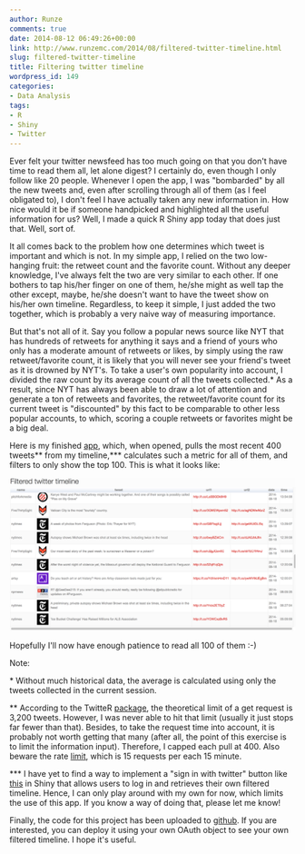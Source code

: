 ```yaml
---
author: Runze
comments: true
date: 2014-08-12 06:49:26+00:00
link: http://www.runzemc.com/2014/08/filtered-twitter-timeline.html
slug: filtered-twitter-timeline
title: Filtering twitter timeline
wordpress_id: 149
categories:
- Data Analysis
tags:
- R
- Shiny
- Twitter
---
```


Ever felt your twitter newsfeed has too much going on that you don't have time to read them all, let alone digest? I certainly do, even though I only follow like 20 people. Whenever I open the app, I was "bombarded" by all the new tweets and, even after scrolling through all of them (as I feel obligated to), I don't feel I have actually taken any new information in. How nice would it be if someone handpicked and highlighted all the useful information for us? Well, I made a quick R Shiny app today that does just that. Well, sort of.

It all comes back to the problem how one determines which tweet is important and which is not. In my simple app, I relied on the two low-hanging fruit: the retweet count and the favorite count. Without any deeper knowledge, I've always felt the two are very similar to each other. If one bothers to tap his/her finger on one of them, he/she might as well tap the other except, maybe, he/she doesn't want to have the tweet show on his/her own timeline. Regardless, to keep it simple, I just added the two together, which is probably a very naive way of measuring importance.

But that's not all of it. Say you follow a popular news source like NYT that has hundreds of retweets for anything it says and a friend of yours who only has a moderate amount of retweets or likes, by simply using the raw retweet/favorite count, it is likely that you will never see your friend's tweet as it is drowned by NYT's. To take a user's own popularity into account, I divided the raw count by its average count of all the tweets collected.* As a result, since NYT has always been able to draw a lot of attention and generate a ton of retweets and favorites, the retweet/favorite count for its current tweet is "discounted" by this fact to be comparable to other less popular accounts, to which, scoring a couple retweets or favorites might be a big deal.

Here is my finished [app](http://runzemc.shinyapps.io/timeline/), which, when opened, pulls the most recent 400 tweets** from my timeline,*** calculates such a metric for all of them, and filters to only show the top 100. This is what it looks like:

<img src="https://raw.githubusercontent.com/Runze/twitter_timeline_filtering/master/screenshot.png" alt="alt text" width="600">

Hopefully I'll now have enough patience to read all 100 of them :-)

Note:

* Without much historical data, the average is calculated using only the tweets collected in the current session.

** According to the TwitteR [package](http://cran.r-project.org/web/packages/twitteR/twitteR.pdf), the theoretical limit of a get request is 3,200 tweets. However, I was never able to hit that limit (usually it just stops far fewer than that). Besides, to take the request time into account, it is probably not worth getting that many (after all, the point of this exercise is to limit the information input). Therefore, I capped each pull at 400. Also beware the rate [limit](https://dev.twitter.com/docs/rate-limiting/1.1), which is 15 requests per each 15 minute.

*** I have yet to find a way to implement a "sign in with twitter" button like [this](https://dev.twitter.com/docs/auth/sign-twitter) in Shiny that allows users to log in and retrieves their own filtered timeline. Hence, I can only play around with my own for now, which limits the use of this app. If you know a way of doing that, please let me know!

Finally, the code for this project has been uploaded to [github](https://github.com/Runze/twitter_timeline_filtering). If you are interested, you can deploy it using your own OAuth object to see your own filtered timeline. I hope it's useful.


